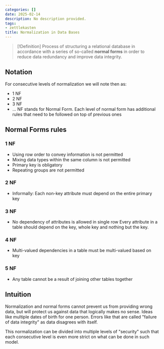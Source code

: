 ```yaml
---
categories: []
date: 2025-02-14
description: No description provided.
tags:
- zettlekasten
title: Normalization in Data Bases
---
```


> [!Definition]
> Process of structuring a relational database in accordance with a series of so-called **normal forms** in order to reduce data redundancy and improve data integrity. 

## Notation

For consecutive levels of normalization we will note then as:

 - 1 NF
 - 2 NF
 - 3 NF
 - ...
 NF stands for Normal Form.
 Each level of normal form has additional rules that need to be followed on top of previous ones

## Normal Forms rules

### 1 NF

 - Using row order to convey information is not permitted
 - Mixing data types within the same column is not permitted
 - Primary key is obligatory
 - Repeating groups are not permitted

### 2 NF

 - Informally: Each non-key attribute must depend on the entire primary key

### 3 NF

 - No dependency of attributes is allowed in single row
Every attribute in a table should depend on the key, whole key and nothing but the key.

### 4 NF

 - Multi-valued dependencies in a table must be multi-valued based on key

### 5 NF

 - Any table cannot be a result of joining other tables together

## Intuition

Normalization and normal forms cannot prevent us from providing wrong data, but will protect us against data that logically makes no sense. Ideas like multiple dates of birth for one person. Errors like that are called "failure of data integrity" as data disagrees with itself.

This normalization can be divided into multiple levels of "security" such that each consecutive level is even more strict on what can be done in such model.